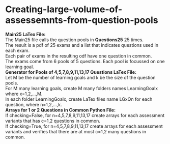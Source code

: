 # Creating-large-volume-of-assessemnts-from-question-pools<br>
<strong>Main25 LaTex File:</strong><br>
The Main25 file calls the question pools in <strong>Questions25</strong> 25 times.<br>
The result is a pdf of 25 exams and a list that indicates questions used in each exam.<br> 
Each pair of exams in the resulting odf have one question in common.<br>
The exams come from 6 pools of 5 questions. Each pool is focussed on one learning goal.<br>
<strong>Generator for Pools of 4,5,7,8,9,11,13,17 Questions LaTex File:</strong><br>
Let M be the number of learning goals and k be the size of the question pools.<br>
For M many learning goals, create M many folders names LearningGoalx where x=1,2,...,M.<br>
In each folder LearningGoalx, create LaTex files name LGxQn for each question, where n=1,2,...,k.<br>
<strong>Arrays for 1 or 2 Questions in Common Python File:</strong><br>
If checking=False, for n=4,5,7,8,9,11,13,17 create arrays for each assessment variants that has c=1,2 questions in common.<br>
If checking=True, for n=4,5,7,8,9,11,13,17 create arrays for each assessment variants and verifies that there are at most c=1,2 many questions in common.<br>
